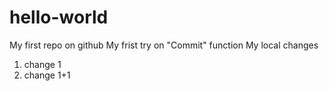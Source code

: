 # hello-world
My first repo on github
My frist try on "Commit" function
My local changes
1. change 1
2. change 1+1
